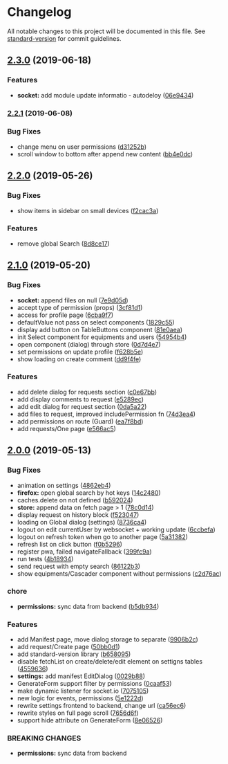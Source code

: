 # Changelog

All notable changes to this project will be documented in this file. See [standard-version](https://github.com/conventional-changelog/standard-version) for commit guidelines.

## [2.3.0](https://github.com/uRepairPC/web/compare/v2.2.1...v2.3.0) (2019-06-18)


### Features

* **socket:** add module update informatio - autodeloy ([06e9434](https://github.com/uRepairPC/web/commit/06e9434))



### [2.2.1](https://github.com/uRepairPC/web/compare/v2.2.0...v2.2.1) (2019-06-08)


### Bug Fixes

* change menu on user permissions ([d31252b](https://github.com/uRepairPC/web/commit/d31252b))
* scroll window to bottom after append new content ([bb4e0dc](https://github.com/uRepairPC/web/commit/bb4e0dc))



## [2.2.0](https://github.com/uRepairPC/web/compare/v2.1.0...v2.2.0) (2019-05-26)


### Bug Fixes

* show items in sidebar on small devices ([f2cac3a](https://github.com/uRepairPC/web/commit/f2cac3a))


### Features

* remove global Search ([8d8ce17](https://github.com/uRepairPC/web/commit/8d8ce17))



## [2.1.0](https://github.com/uRepairPC/web/compare/v2.0.0...v2.1.0) (2019-05-20)


### Bug Fixes

* **socket:** append files on null ([7e9d05d](https://github.com/uRepairPC/web/commit/7e9d05d))
* accept type of permission (props) ([3cf81d1](https://github.com/uRepairPC/web/commit/3cf81d1))
* access for profile page ([6cba9f7](https://github.com/uRepairPC/web/commit/6cba9f7))
* defaultValue not pass on select components ([1829c55](https://github.com/uRepairPC/web/commit/1829c55))
* display add button on TableButtons component ([81e0aea](https://github.com/uRepairPC/web/commit/81e0aea))
* init Select component for equipments and users ([54954b4](https://github.com/uRepairPC/web/commit/54954b4))
* open component (dialog) through store ([0d7d4e7](https://github.com/uRepairPC/web/commit/0d7d4e7))
* set permissions on update profile ([f628b5e](https://github.com/uRepairPC/web/commit/f628b5e))
* show loading on create comment ([dd9f4fe](https://github.com/uRepairPC/web/commit/dd9f4fe))


### Features

* add delete dialog for requests section ([c0e67bb](https://github.com/uRepairPC/web/commit/c0e67bb))
* add display comments to request ([e5289ec](https://github.com/uRepairPC/web/commit/e5289ec))
* add edit dialog for request section ([0da5a22](https://github.com/uRepairPC/web/commit/0da5a22))
* add files to request, improved includePermission fn ([74d3ea4](https://github.com/uRepairPC/web/commit/74d3ea4))
* add permissions on route (Guard) ([ea7f8bd](https://github.com/uRepairPC/web/commit/ea7f8bd))
* add requests/One page ([e566ac5](https://github.com/uRepairPC/web/commit/e566ac5))



## [2.0.0](https://github.com/uRepairPC/web/compare/v1.0.1...v2.0.0) (2019-05-13)


### Bug Fixes

* animation on settings ([4862eb4](https://github.com/uRepairPC/web/commit/4862eb4))
* **firefox:** open global search by hot keys ([14c2480](https://github.com/uRepairPC/web/commit/14c2480))
* caches.delete on not defined ([b592024](https://github.com/uRepairPC/web/commit/b592024))
* **store:** append data on fetch page > 1 ([78c0d14](https://github.com/uRepairPC/web/commit/78c0d14))
* display request on history block ([f523047](https://github.com/uRepairPC/web/commit/f523047))
* loading on Global dialog (settings) ([8736ca4](https://github.com/uRepairPC/web/commit/8736ca4))
* logout on edit currentUser by websocket + working update ([6ccbefa](https://github.com/uRepairPC/web/commit/6ccbefa))
* logout on refresh token when go to another page ([5a31382](https://github.com/uRepairPC/web/commit/5a31382))
* refresh list on click button ([f0b5296](https://github.com/uRepairPC/web/commit/f0b5296))
* register pwa, failed navigateFallback ([399fc9a](https://github.com/uRepairPC/web/commit/399fc9a))
* run tests ([4b18934](https://github.com/uRepairPC/web/commit/4b18934))
* send request with empty search ([86122b3](https://github.com/uRepairPC/web/commit/86122b3))
* show equipments/Cascader component without permissions ([c2d76ac](https://github.com/uRepairPC/web/commit/c2d76ac))


### chore

* **permissions:** sync data from backend ([b5db934](https://github.com/uRepairPC/web/commit/b5db934))


### Features

* add Manifest page, move dialog storage to separate ([9906b2c](https://github.com/uRepairPC/web/commit/9906b2c))
* add request/Create page ([50bb0d1](https://github.com/uRepairPC/web/commit/50bb0d1))
* add standard-version library ([b658095](https://github.com/uRepairPC/web/commit/b658095))
* disable fetchList on create/delete/edit element on settigns tables ([4559636](https://github.com/uRepairPC/web/commit/4559636))
* **settings:** add manifest EditDialog ([0029b88](https://github.com/uRepairPC/web/commit/0029b88))
* GenerateForm support filter by permissions ([0caaf53](https://github.com/uRepairPC/web/commit/0caaf53))
* make dynamic listener for socket.io ([7075105](https://github.com/uRepairPC/web/commit/7075105))
* new logic for events, permissions ([5e1222d](https://github.com/uRepairPC/web/commit/5e1222d))
* rewrite settings frontend to backend, change url ([ca56ec6](https://github.com/uRepairPC/web/commit/ca56ec6))
* rewrite styles on full page scroll ([7656d6f](https://github.com/uRepairPC/web/commit/7656d6f))
* support hide attribute on GenerateForm ([8e06526](https://github.com/uRepairPC/web/commit/8e06526))


### BREAKING CHANGES

* **permissions:** sync data from backend
